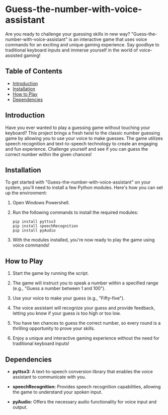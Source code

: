 # Guess-the-number-with-voice-assistant

Are you ready to challenge your guessing skills in new way? "Guess-the-number-with-voice-assistant" is an interactive game that uses voice commands for an exciting and unique gaming experience. Say goodbye to traditional keyboard inputs and immerse yourself in the world of voice-assisted gaming!

## Table of Contents

- [Introduction](#introduction)
- [Installation](#installation)
- [How to Play](#how-to-play)
- [Dependencies](#dependencies)

## Introduction

Have you ever wanted to play a guessing game without touching your keyboard? This project brings a fresh twist to the classic number guessing game by allowing you to use your voice to make guesses. The game utilizes speech recognition and text-to-speech technology to create an engaging and fun experience. Challenge yourself and see if you can guess the correct number within the given chances!

## Installation

To get started with "Guess-the-number-with-voice-assistant" on your system, you'll need to install a few Python modules. Here's how you can set up the environment:

1. Open Windows Powershell.

2. Run the following commands to install the required modules:

   ```shell
   pip install pyttsx3
   pip install speechRecognition
   pip install pyAudio

3. With the modules installed, you're now ready to play the game using voice commands!

## How to Play

1. Start the game by running the script.

2. The game will instruct you to speak a number within a specified range (e.g., "Guess a number between 1 and 100").

3. Use your voice to make your guess (e.g., "Fifty-five").

4. The voice assistant will recognize your guess and provide feedback, letting you know if your guess is too high or too low.

5. You have ten chances to guess the correct number, so every round is a thrilling opportunity to prove your skills.

6. Enjoy a unique and interactive gaming experience without the need for traditional keyboard inputs!

## Dependencies

- **pyttsx3:** A text-to-speech conversion library that enables the voice assistant to communicate with you.

- **speechRecognition:** Provides speech recognition capabilities, allowing the game to understand your spoken input.

- **pyAudio:** Offers the necessary audio functionality for voice input and output.


